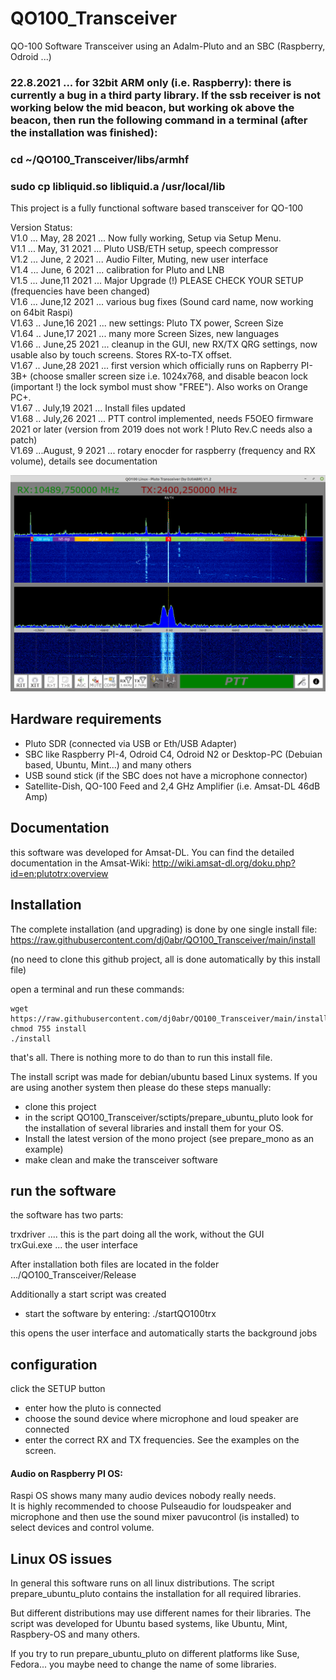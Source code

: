 # QO100_Transceiver
QO-100 Software Transceiver using an Adalm-Pluto and an SBC (Raspberry, Odroid ...)

### 22.8.2021 ... for 32bit ARM only (i.e. Raspberry): there is currently a bug in a third party library. If the ssb receiver is not working below the mid beacon, but working ok above the beacon, then run the following command in a terminal (after the installation was finished):

### cd   ~/QO100_Transceiver/libs/armhf
### sudo   cp   libliquid.so  libliquid.a  /usr/local/lib



This project is a fully functional software based transceiver for QO-100

Version Status:\
V1.0 ... May, 28 2021 ... Now fully working, Setup via Setup Menu.\
V1.1 ... May, 31 2021 ... Pluto USB/ETH setup, speech compressor\
V1.2 ... June, 2 2021 ... Audio Filter, Muting, new user interface\
V1.4 ... June, 6 2021 ... calibration for Pluto and LNB\
V1.5 ... June,11 2021 ... Major Upgrade (!) PLEASE CHECK YOUR SETUP (frequencies have been changed)\
V1.6 ... June,12 2021 ... various bug fixes (Sound card name, now working on 64bit Raspi)\
V1.63 .. June,16 2021 ... new settings: Pluto TX power, Screen Size\
V1.64 .. June,17 2021 ... many more Screen Sizes, new languages\
V1.66 .. June,25 2021 ... cleanup in the GUI, new RX/TX QRG settings, now usable also by touch screens. Stores RX-to-TX offset.\
V1.67 .. June,28 2021 ... first version which officially runs on Rapberry PI-3B+ (choose smaller screen size i.e. 1024x768, and disable beacon lock (important !) the lock symbol must show "FREE"). Also works on Orange PC+. \
V1.67 .. July,19 2021 ... Install files updated\
V1.68 .. July,26 2021 ... PTT control implemented, needs F5OEO firmware 2021 or later (version from 2019 does not work ! Pluto Rev.C needs also a patch)\
V1.69 ...August, 9 2021 ... rotary enocder for raspberry (frequency and RX volume), details see documentation

![alt text](https://github.com/dj0abr/QO100_Transceiver/blob/main/trxGui/Properties/sampleGUI.png)

## Hardware requirements

* Pluto SDR (connected via USB or Eth/USB Adapter)
* SBC like Raspberry PI-4, Odroid C4, Odroid N2 or Desktop-PC (Debuian based, Ubuntu, Mint...) and many others
* USB sound stick (if the SBC does not have a microphone connector)
* Satellite-Dish, QO-100 Feed and 2,4 GHz Amplifier (i.e. Amsat-DL 46dB Amp)

## Documentation

this software was developed for Amsat-DL. You can find the detailed documentation in the Amsat-Wiki: 
http://wiki.amsat-dl.org/doku.php?id=en:plutotrx:overview

## Installation

The complete installation (and upgrading) is done by one single install file:
https://raw.githubusercontent.com/dj0abr/QO100_Transceiver/main/install

(no need to clone this github project, all is done automatically by this install file)

open a terminal and run these commands:

```
wget https://raw.githubusercontent.com/dj0abr/QO100_Transceiver/main/install
chmod 755 install
./install
```

that's all. There is nothing more to do than to run this install file.

The install script was made for debian/ubuntu based Linux systems. If you are using another system then please do these steps manually:

* clone this project
* in the script QO100_Transceiver/sctipts/prepare_ubuntu_pluto look for the installation of several libraries and install them for your OS.
* Install the latest version of the mono project (see prepare_mono as an example)
* make clean and make the transceiver software

## run the software

the software has two parts:

trxdriver .... this is the part doing all the work, without the GUI\
trxGui.exe ... the user interface

After installation both files are located in the folder\
.../QO100_Transceiver/Release

Additionally a start script was created

* start the software by entering:   ./startQO100trx

this opens the user interface and automatically starts the background jobs

## configuration

click the SETUP button

* enter how the pluto is connected
* choose the sound device where microphone and loud speaker are connected
* enter the correct RX and TX frequencies. See the examples on the screen.

#### Audio on Raspberry PI OS: 

Raspi OS shows many many audio devices nobody really needs.\
It is highly recommended to choose Pulseaudio for loudspeaker and microphone and then use the sound mixer pavucontrol (is installed) to select devices and control volume.

## Linux OS issues

In general this software runs on all linux distributions.
The script prepare_ubuntu_pluto contains the installation for all required libraries.

But different distributions may use different names for their libraries. The script was developed for Ubuntu based systems, like Ubuntu, Mint, Raspbery-OS and many others.

If you try to run prepare_ubuntu_pluto on different platforms like Suse, Fedora... you maybe need to change the name of some libraries.
